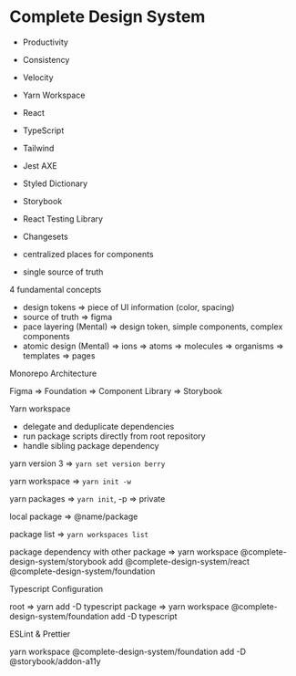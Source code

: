 # Complete Design System

- Productivity
- Consistency
- Velocity

- Yarn Workspace
- React
- TypeScript
- Tailwind
- Jest AXE
- Styled Dictionary
- Storybook
- React Testing Library
- Changesets

- centralized places for components
- single source of truth

4 fundamental concepts

- design tokens => piece of UI information (color, spacing)
- source of truth => figma
- pace layering (Mental) => design token, simple components, complex components
- atomic design (Mental) => ions => atoms => molecules => organisms => templates => pages

Monorepo Architecture

Figma => Foundation => Component Library => Storybook

Yarn workspace

- delegate and deduplicate dependencies
- run package scripts directly from root repository
- handle sibling package dependency

yarn version 3 => `yarn set version berry`

yarn workspace => `yarn init -w`

yarn packages => `yarn init`, -p => private

local package => @name/package

package list => `yarn workspaces list`

package dependency with other package => yarn workspace @complete-design-system/storybook add @complete-design-system/react @complete-design-system/foundation

Typescript Configuration

root => yarn add -D typescript
package => yarn workspace @complete-design-system/foundation add -D typescript

ESLint & Prettier

yarn workspace @complete-design-system/foundation add -D @storybook/addon-a11y
